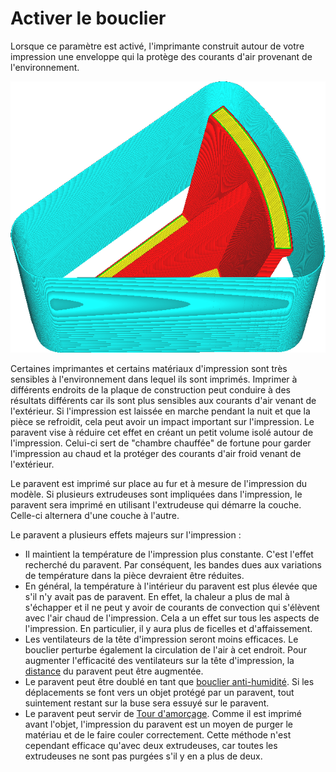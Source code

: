 Activer le bouclier
===

Lorsque ce paramètre est activé, l'imprimante construit autour de votre impression une enveloppe qui la protège des courants d'air provenant de l'environnement.

![Un paravent est imprimé autour du modèle](../../../articles/images/draft_shield_enabled.png)

Certaines imprimantes et certains matériaux d'impression sont très sensibles à l'environnement dans lequel ils sont imprimés. Imprimer à différents endroits de la plaque de construction peut conduire à des résultats différents car ils sont plus sensibles aux courants d'air venant de l'extérieur. Si l'impression est laissée en marche pendant la nuit et que la pièce se refroidit, cela peut avoir un impact important sur l'impression. Le paravent vise à réduire cet effet en créant un petit volume isolé autour de l'impression. Celui-ci sert de "chambre chauffée" de fortune pour garder l'impression au chaud et la protéger des courants d'air froid venant de l'extérieur.

Le paravent est imprimé sur place au fur et à mesure de l'impression du modèle. Si plusieurs extrudeuses sont impliquées dans l'impression, le paravent sera imprimé en utilisant l'extrudeuse qui démarre la couche. Celle-ci alternera d'une couche à l'autre.

Le paravent a plusieurs effets majeurs sur l'impression :
* Il maintient la température de l'impression plus constante. C'est l'effet recherché du paravent. Par conséquent, les bandes dues aux variations de température dans la pièce devraient être réduites.
* En général, la température à l'intérieur du paravent est plus élevée que s'il n'y avait pas de paravent. En effet, la chaleur a plus de mal à s'échapper et il ne peut y avoir de courants de convection qui s'élèvent avec l'air chaud de l'impression. Cela a un effet sur tous les aspects de l'impression. En particulier, il y aura plus de ficelles et d'affaissement.
* Les ventilateurs de la tête d'impression seront moins efficaces. Le bouclier perturbe également la circulation de l'air à cet endroit. Pour augmenter l'efficacité des ventilateurs sur la tête d'impression, la [distance](draft_shield_dist.md) du paravent peut être augmentée.
* Le paravent peut être doublé en tant que [bouclier anti-humidité](../dual/ooze_shield_enabled.md). Si les déplacements se font vers un objet protégé par un paravent, tout suintement restant sur la buse sera essuyé sur le paravent.
* Le paravent peut servir de [Tour d'amorçage](../dual/prime_tower_enable.md). Comme il est imprimé avant l'objet, l'impression du paravent est un moyen de purger le matériau et de le faire couler correctement. Cette méthode n'est cependant efficace qu'avec deux extrudeuses, car toutes les extrudeuses ne sont pas purgées s'il y en a plus de deux.
